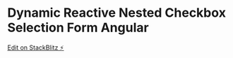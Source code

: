 # Dynamic Reactive Nested Checkbox Selection Form Angular


[Edit on StackBlitz ⚡️](https://stackblitz.com/edit/ngx-nested-checkbox)